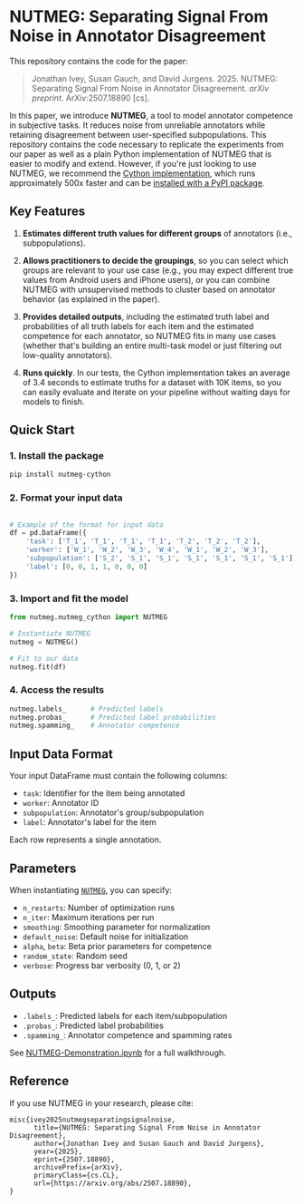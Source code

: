 # NUTMEG: Separating Signal From Noise in Annotator Disagreement
This repository contains the code for the paper:

> Jonathan Ivey, Susan Gauch, and David Jurgens. 2025. NUTMEG: Separating Signal From Noise in Annotator Disagreement. *arXiv preprint*. ArXiv:2507.18890 [cs].

In this paper, we introduce **NUTMEG**, a tool to model annotator competence in subjective tasks. It reduces noise from unreliable annotators while retaining disagreement between user-specified subpopulations. This repository contains the code necessary to replicate the experiments from our paper as well as a plain Python implementation of NUTMEG that is easier to modify and extend. However, if you're just looking to use NUTMEG, we recommend the [Cython implementation](https://github.com/jonathanivey/Cy-NUTMEG), which runs approximately 500x faster and can be [installed with a PyPI package](#quick-start).

## Key Features

1. **Estimates different truth values for different groups** of annotators (i.e., subpopulations).
2. **Allows practitioners to decide the groupings**, so you can select which groups are relevant to your use case (e.g., you may expect different true values from Android users and iPhone users), or you can combine NUTMEG with unsupervised methods to cluster based on annotator behavior (as explained in the paper).

3. **Provides detailed outputs**, including the estimated truth label and probabilities of all truth labels for each item and the estimated competence for each annotator, so NUTMEG fits in many use cases (whether that's building an entire multi-task model or just filtering out low-quality annotators).

4. **Runs quickly**. In our tests, the Cython implementation takes an average of 3.4 seconds to estimate truths for a dataset with 10K items, so you can easily evaluate and iterate on your pipeline without waiting days for models to finish.

## Quick Start
### 1. Install the package
```sh
pip install nutmeg-cython
```

### 2. Format your input data

```python

# Example of the format for input data
df = pd.DataFrame({
    'task': ['T_1', 'T_1', 'T_1', 'T_1', 'T_2', 'T_2', 'T_2'],
    'worker': ['W_1', 'W_2', 'W_3', 'W_4', 'W_1', 'W_2', 'W_3'],
    'subpopulation': ['S_2', 'S_1', 'S_1', 'S_1', 'S_1', 'S_1', 'S_1'],
    'label': [0, 0, 1, 1, 0, 0, 0]
})
```

### 3. Import and fit the model
```python
from nutmeg.nutmeg_cython import NUTMEG

# Instantiate NUTMEG
nutmeg = NUTMEG()

# Fit to our data
nutmeg.fit(df)
```

### 4. Access the results

```python
nutmeg.labels_      # Predicted labels
nutmeg.probas_      # Predicted label probabilities
nutmeg.spamming_    # Annotator competence
```

## Input Data Format

Your input DataFrame must contain the following columns:

- `task`: Identifier for the item being annotated
- `worker`: Annotator ID
- `subpopulation`: Annotator's group/subpopulation
- `label`: Annotator's label for the item

Each row represents a single annotation.

## Parameters

When instantiating [`NUTMEG`](NUTMEG/nutmeg.py), you can specify:

- `n_restarts`: Number of optimization runs
- `n_iter`: Maximum iterations per run
- `smoothing`: Smoothing parameter for normalization
- `default_noise`: Default noise for initialization
- `alpha`, `beta`: Beta prior parameters for competence
- `random_state`: Random seed
- `verbose`: Progress bar verbosity (0, 1, or 2)

## Outputs

- `.labels_`: Predicted labels for each item/subpopulation
- `.probas_`: Predicted label probabilities
- `.spamming_`: Annotator competence and spamming rates


See [NUTMEG-Demonstration.ipynb](NUTMEG-Demonstration.ipynb) for a full walkthrough.

## Reference

If you use NUTMEG in your research, please cite:
```
misc{ivey2025nutmegseparatingsignalnoise,
      title={NUTMEG: Separating Signal From Noise in Annotator Disagreement}, 
      author={Jonathan Ivey and Susan Gauch and David Jurgens},
      year={2025},
      eprint={2507.18890},
      archivePrefix={arXiv},
      primaryClass={cs.CL},
      url={https://arxiv.org/abs/2507.18890}, 
}
```